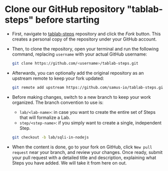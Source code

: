 # Clone our GitHub repository "tablab-steps" before starting

* First, navigate to [tablab-steps][1] repository and click the *Fork* button. This creates a personal copy of the repository under your GitHub account.
* Then, to clone the repository, open your terminal and run the following command, replacing `username` with your actual GitHub username:

  ```bash
  git clone https://github.com/<username>/tablab-steps.git
  ```

* Afterwards, you can optionally add the original repository as an upstream remote to keep your fork updated:

  ```bash
  git remote add upstream https://github.com/samus-io/tablab-steps.git
  ```

* Before making changes, switch to a new branch to keep your work organized. The branch convention to use is:
  * `lab/<lab-name>`: in case you want to create the entire set of Steps that will formalize a Lab.
  * `step/<step-name>`: if you simply want to create a single, independent Step.

  ```bash
  git checkout -b lab/sqli-in-nodejs
  ```

* When the content is done, go to your fork on GitHub, click `New pull request` near your branch, and review your changes. Once ready, submit your pull request with a detailed title and description, explaining what Steps you have added. We will take it from here on out.

[1]: https://github.com/samus-io/tablab-steps
